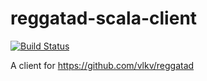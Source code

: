 # reggatad-scala-client

[![Build Status](https://travis-ci.org/av-elier/reggatad-scala-client.svg?branch=master)](https://travis-ci.org/av-elier/reggatad-scala-client)

A client for https://github.com/vlkv/reggatad
